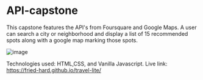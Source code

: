 # API-capstone

This capstone features the API's from Foursquare and Google Maps. A user can search a city or neighborhood and display a list of 15 recommended spots along with a google map marking those spots. 

![image](https://user-images.githubusercontent.com/50778758/68171597-0646cc80-ff3a-11e9-9c25-34bf9af5ff55.png)




Technologies used: HTML,CSS, and Vanilla Javascript.
Live link: https://fried-hard.github.io/travel-lite/
